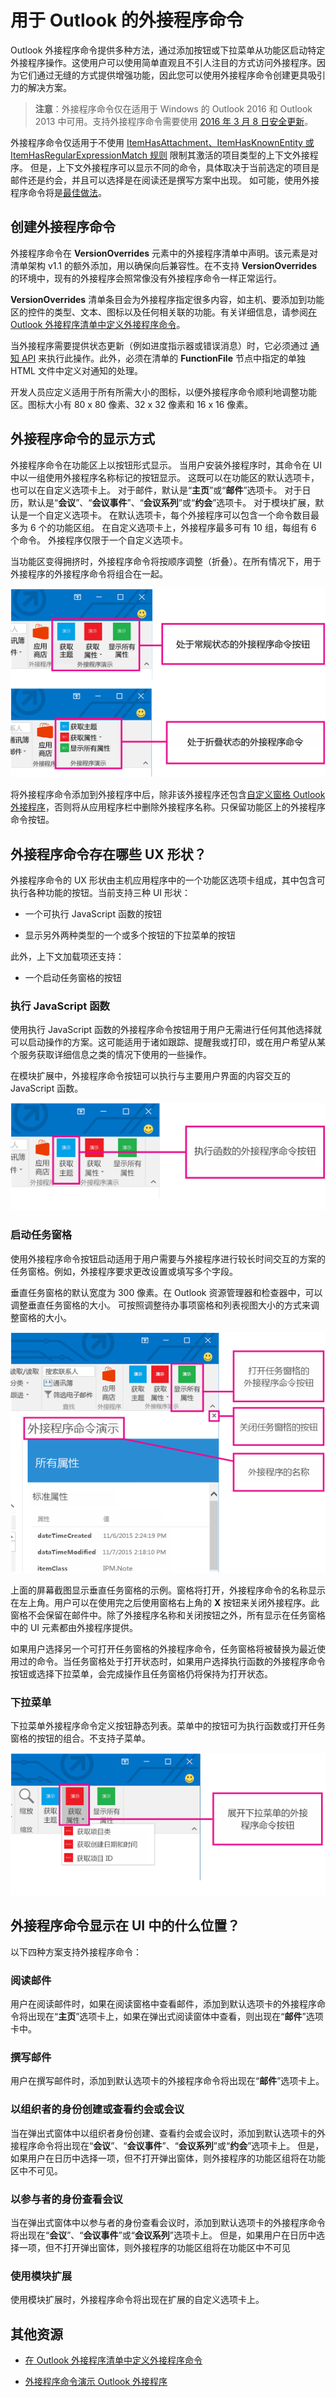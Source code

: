 
# 用于 Outlook 的外接程序命令


Outlook 外接程序命令提供多种方法，通过添加按钮或下拉菜单从功能区启动特定外接程序操作。这使用户可以使用简单直观且不引人注目的方式访问外接程序。因为它们通过无缝的方式提供增强功能，因此您可以使用外接程序命令创建更具吸引力的解决方案。

> **注意**：外接程序命令仅在适用于 Windows 的 Outlook 2016 和 Outlook 2013 中可用。支持外接程序命令需要使用 [2016 年 3 月 8 日安全更新](https://support.microsoft.com/en-us/kb/3114829)。

外接程序命令仅适用于不使用 [ItemHasAttachment、ItemHasKnownEntity 或 ItemHasRegularExpressionMatch 规则](manifests/activation-rules.md) 限制其激活的项目类型的上下文外接程序。 但是，上下文外接程序可以显示不同的命令，具体取决于当前选定的项目是邮件还是约会，并且可以选择是在阅读还是撰写方案中出现。 如可能，使用外接程序命令将是[最佳做法](../../docs/overview/add-in-development-best-practices.md)。


## 创建外接程序命令

外接程序命令在  **VersionOverrides** 元素中的外接程序清单中声明。该元素是对清单架构 v1.1 的额外添加，用以确保向后兼容性。在不支持 **VersionOverrides** 的环境中，现有的外接程序会照常像没有外接程序命令一样正常运行。

**VersionOverrides** 清单条目会为外接程序指定很多内容，如主机、要添加到功能区的控件的类型、文本、图标以及任何相关联的功能。有关详细信息，请参阅[在 Outlook 外接程序清单中定义外接程序命令](../outlook/manifests/define-add-in-commands.md)。 

当外接程序需要提供状态更新（例如进度指示器或错误消息）时，它必须通过 [通知 API](../../reference/outlook/NotificationMessages.md) 来执行此操作。此外，必须在清单的 **FunctionFile** 节点中指定的单独 HTML 文件中定义对通知的处理。

开发人员应定义适用于所有所需大小的图标，以便外接程序命令顺利地调整功能区。图标大小有 80 x 80 像素、32 x 32 像素和 16 x 16 像素。


## 外接程序命令的显示方式

外接程序命令在功能区上以按钮形式显示。 当用户安装外接程序时，其命令在 UI 中以一组使用外接程序名称标记的按钮显示。 这既可以在功能区的默认选项卡，也可以在自定义选项卡上。 对于邮件，默认是“**主页**”或“**邮件**”选项卡。 对于日历，默认是“**会议**”、“**会议事件**”、“**会议系列**”或“**约会**”选项卡。 对于模块扩展，默认是一个自定义选项卡。 在默认选项卡，每个外接程序可以包含一个命令数目最多为 6 个的功能区组。 在自定义选项卡上，外接程序最多可有 10 组，每组有 6 个命令。 外接程序仅限于一个自定义选项卡。

当功能区变得拥挤时，外接程序命令将按顺序调整（折叠）。在所有情况下，用于外接程序的外接程序命令将组合在一起。


![显示处于正常状态和折叠状态的外接程序命令按钮的屏幕截图。](../../images/6fcb64d8-9598-41d1-8944-f6d1f6d2edb6.png)

将外接程序命令添加到外接程序中后，除非该外接程序还包含[自定义窗格 Outlook 外接程序](../outlook/custom-pane-outlook-add-ins.md)，否则将从应用程序栏中删除外接程序名称。只保留功能区上的外接程序命令按钮。


## 外接程序命令存在哪些 UX 形状？

外接程序命令的 UX 形状由主机应用程序中的一个功能区选项卡组成，其中包含可执行各种功能的按钮。当前支持三种 UI 形状：


- 一个可执行 JavaScript 函数的按钮
        
- 显示另外两种类型的一个或多个按钮的下拉菜单的按钮

此外，上下文加载项还支持： 
- 一个启动任务窗格的按钮


### 执行 JavaScript 函数

使用执行 JavaScript 函数的外接程序命令按钮用于用户无需进行任何其他选择就可以启动操作的方案。这可能适用于诸如跟踪、提醒我或打印，或在用户希望从某个服务获取详细信息之类的情况下使用的一些操作。 

在模块扩展中，外接程序命令按钮可以执行与主要用户界面的内容交互的 JavaScript 函数。

![用于执行 Outlook 功能区上的功能的按钮。](../../images/23ab1de3-3ec4-41a5-ba5b-30b11d464e0c.png)


### 启动任务窗格

使用外接程序命令按钮启动适用于用户需要与外接程序进行较长时间交互的方案的任务窗格。例如，外接程序要求更改设置或填写多个字段。 

垂直任务窗格的默认宽度为 300 像素。在 Outlook 资源管理器和检查器中，可以调整垂直任务窗格的大小。 可按照调整待办事项窗格和列表视图大小的方式来调整窗格的大小。


![用于打开 Outlook 功能区上的任务窗格的按钮。](../../images/c8e03da8-9f71-4f9b-813f-1cdea43d433c.png)

上面的屏幕截图显示垂直任务窗格的示例。窗格将打开，外接程序命令的名称显示在左上角。用户可以在使用完之后使用窗格右上角的 **X** 按钮来关闭外接程序。此窗格不会保留在邮件中。除了外接程序名称和关闭按钮之外，所有显示在任务窗格中的 UI 元素都由外接程序提供。

如果用户选择另一个可打开任务窗格的外接程序命令，任务窗格将被替换为最近使用过的命令。当任务窗格处于打开状态时，如果用户选择执行函数的外接程序命令按钮或选择下拉菜单，会完成操作且任务窗格仍将保持为打开状态。


### 下拉菜单

下拉菜单外接程序命令定义按钮静态列表。菜单中的按钮可为执行函数或打开任务窗格的按钮的组合。不支持子菜单。


![用于下拉 Outlook 功能区上的菜单的按钮。](../../images/3eff90d6-7822-4fdb-9153-68f754c0c746.png)


## 外接程序命令显示在 UI 中的什么位置？

以下四种方案支持外接程序命令：


### 阅读邮件

用户在阅读邮件时，如果在阅读窗格中查看邮件，添加到默认选项卡的外接程序命令将出现在“**主页**”选项卡上，如果在弹出式阅读窗体中查看，则出现在“**邮件**”选项卡中。


### 撰写邮件

用户在撰写邮件时，添加到默认选项卡的外接程序命令将出现在“**邮件**”选项卡上。


### 以组织者的身份创建或查看约会或会议

当在弹出式窗体中以组织者身份创建、查看约会或会议时，添加到默认选项卡的外接程序命令将出现在“**会议**”、“**会议事件**”、“**会议系列**”或“**约会**”选项卡上。 但是，如果用户在日历中选择一项，但不打开弹出窗体，则外接程序的功能区组将在功能区中不可见。


### 以参与者的身份查看会议

当在弹出式窗体中以参与者的身份查看会议时，添加到默认选项卡的外接程序命令将出现在“**会议**”、“**会议事件**”或“**会议系列**”选项卡上。 但是，如果用户在日历中选择一项，但不打开弹出窗体，则外接程序的功能区组将在功能区中不可见

### 使用模块扩展

使用模块扩展时，外接程序命令将出现在扩展的自定义选项卡上。

## 其他资源

- [在 Outlook 外接程序清单中定义外接程序命令](../outlook/manifests/define-add-in-commands.md)
    
- [外接程序命令演示 Outlook 外接程序](https://github.com/jasonjoh/command-demo)
    
